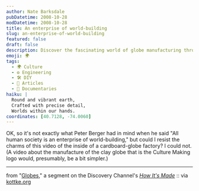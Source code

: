 ```yaml
---
author: Nate Barksdale
pubDatetime: 2008-10-28
modDatetime: 2008-10-28
title: An enterprise of world-building
slug: an-enterprise-of-world-building
featured: false
draft: false
description: Discover the fascinating world of globe manufacturing through this engaging video from the Discovery Channel's how it's made series.
emoji: 🌍
tags:
  - 🌍 Culture
  - ⚙️ Engineering
  - 🛠️ DIY
  - 📖 Articles
  - 🎥 Documentaries
haiku: |
  Round and vibrant earth,  
  Crafted with precise detail,  
  Worlds within our hands.
coordinates: [40.7128, -74.0060]
---
```


OK, so it's not exactly what Peter Berger had in mind when he said "All human society is an enterprise of world-building," but could I resist the charms of this video of the inside of a cardboard-globe factory? I could not. (A video about the manufacture of the clay globe that is the Culture Making logo would, presumably, be a bit simpler.)

---

from "[Globes](https://www.google.com/search?q=%22Globes%22%20science.discovery.com)," a segment on the Discovery Channel's [_How It's Made_](https://www.google.com/search?q=%22_How%20It%27s%20Made_%22%20science.discovery.com) :: via [kottke.org](http://www.kottke.org)
